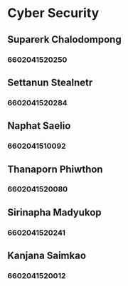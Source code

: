 # Cyber Security
## Suparerk Chalodompong 
### 6602041520250

## Settanun Stealnetr
### 6602041520284

## Naphat Saelio
### 6602041510092

## Thanaporn Phiwthon
### 6602041520080

## Sirinapha Madyukop
### 6602041520241

## Kanjana Saimkao
### 6602041520012
